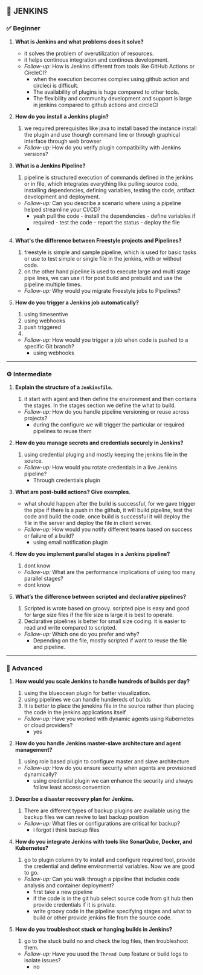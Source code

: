 ## 🧩 **JENKINS**

### ✅ Beginner

1. **What is Jenkins and what problems does it solve?**
    - it solves the problem of overutilization of resources. 
    - it helps continous integration and continous development.
    - _Follow-up:_ How is Jenkins different from tools like GitHub Actions or CircleCI?
        - when the execution becomes complex using github action and circleci is difficult. 
        - The availability of plugins is huge compared to other tools. 
        - The flexibility and community development and support is large in jenkins compared to github actions and circleCI
2. **How do you install a Jenkins plugin?**
	1. we required prerequisites like java to install based the instance install the plugin and use thourgh command line or through graphical interface through web browser
    
    - _Follow-up:_ How do you verify plugin compatibility with Jenkins versions?
        
3. **What is a Jenkins Pipeline?**
	1. pipeline is structured execution of commands defined in the jenkins or in file, which integrates everything like pulling source code, installing dependencies, defining  variables, testing the code, artifact development and deployment. 
    
    - _Follow-up:_ Can you describe a scenario where using a pipeline helped streamline your CI/CD?
	    - yeah pull the code - install the dependencies - define variables if required - test the code - report the status - deploy the file 
	    - 
        
4. **What's the difference between Freestyle projects and Pipelines?**
	1. freestyle is simple and sample pipeline, which is used for basic tasks or use to test simple or single file in the jenkins, with or without code.
	2. on the other hand pipeline is used to execute large and multi stage pipe lines, we can use it for post build and prebuild and use the pipeline multiple times.
    
    - _Follow-up:_ Why would you migrate Freestyle jobs to Pipelines?
        
5. **How do you trigger a Jenkins job automatically?**
	1. using timesentive
	2. using webhooks
	3. push triggered
	4. 
    
    - _Follow-up:_ How would you trigger a job when code is pushed to a specific Git branch?
	    - using webhooks
        

---

### ⚙️ Intermediate

1. **Explain the structure of a `Jenkinsfile`.**
	1. it start with agent and then define the environment and then contains the stages. In the stages section we define the what to build.
    
    - _Follow-up:_ How do you handle pipeline versioning or reuse across projects?
        - during the configure we will trigger the particular or required pipelines to reuse them
2. **How do you manage secrets and credentials securely in Jenkins?**
	1. using credential pluging and mostly keeping the jenkins file in the source.
    
    - _Follow-up:_ How would you rotate credentials in a live Jenkins pipeline?
		- Through credentials plugin
        
3. **What are post-build actions? Give examples.**
    - what should happen after the build is successful, for we gave trigger the pipe if there is a push in the github, it will build pipeline, test the code and build the code. once build is successful it will deploy the file in the server and deploy the file in client server.
    - _Follow-up:_ How would you notify different teams based on success or failure of a build?
	    - using email notification plugin
    
4. **How do you implement parallel stages in a Jenkins pipeline?**
	1.  dont know
    
    - _Follow-up:_ What are the performance implications of using too many parallel stages?
    - dont know
        
6. **What’s the difference between scripted and declarative pipelines?**
	1. Scripted is wrote based on groovy. scripted pipe is easy and good for large  size files if the file size is large it is best to operate.
	2. Declarative pipelines is better for small size coding. it is easier to read and write compared to scripted.
    
    - _Follow-up:_ Which one do you prefer and why?
	    - Depending on the file, mostly scripted if want to reuse the file and pipeline.
        

---

### 🔬 Advanced

1. **How would you scale Jenkins to handle hundreds of builds per day?**
	1. using the blueocean plugin for better visualization.
	2. using pipelines we can handle hundereds of builds
	3. It is better to place the jenekins file in the source rather than placing the code in the jenkins applications itself
    
    - _Follow-up:_ Have you worked with dynamic agents using Kubernetes or cloud providers?
	    - yes
        
2. **How do you handle Jenkins master-slave architecture and agent management?**
	1. using role based plugin to configure master and slave architecture.
    
    - _Follow-up:_ How do you ensure security when agents are provisioned dynamically?
	    - using credential plugin we can enhance the security and always follow least access convention
        
3. **Describe a disaster recovery plan for Jenkins.**
	1. There are different types of backup plugins are available using the backup files we can revive to last backup position
    
    - _Follow-up:_ What files or configurations are critical for backup?
	    - i forgot  i think backup files
        
4. **How do you integrate Jenkins with tools like SonarQube, Docker, and Kubernetes?**
	1. go to plugin column  try to install and configure required tool, provide the credential and define environmental variables. Now we are good to go.
    
    - _Follow-up:_ Can you walk through a pipeline that includes code analysis and container deployment?
	    - first take a new pipeline
	    - if the code is in the git hub select source code from git hub then provide credentials if it is private.
	    - write groovy code in the pipeline specifying stages and what to build or other provide jenkins file from the source code.
        
5. **How do you troubleshoot stuck or hanging builds in Jenkins?**
	1. go  to the stuck build no and check the log files, then troubleshoot them.
    
    - _Follow-up:_ Have you used the `Thread Dump` feature or build logs to isolate issues?
	    - no 